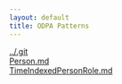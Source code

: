 ```yaml
---
layout: default
title: ODPA Patterns
---
```

  
[../.git](../.git)  
[Person.md](../.gitPersons/NaturalPerson)  
[TimeIndexedPersonRole.md](../Time_indexed_person_role/TimeIndexedPersonRole)  
